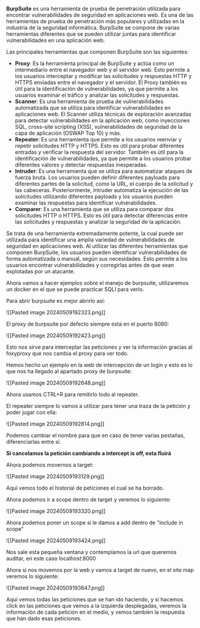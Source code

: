**BurpSuite** es una herramienta de prueba de penetración utilizada para encontrar vulnerabilidades de seguridad en aplicaciones web. Es una de las herramientas de prueba de penetración más populares y utilizadas en la industria de la seguridad informática. BurpSuite se compone de varias herramientas diferentes que se pueden utilizar juntas para identificar vulnerabilidades en una aplicación web.

Las principales herramientas que componen BurpSuite son las siguientes:

- **Proxy**: Es la herramienta principal de BurpSuite y actúa como un intermediario entre el navegador web y el servidor web. Esto permite a los usuarios interceptar y modificar las solicitudes y respuestas HTTP y HTTPS enviadas entre el navegador y el servidor. El Proxy también es útil para la identificación de vulnerabilidades, ya que permite a los usuarios examinar el tráfico y analizar las solicitudes y respuestas.
- **Scanner**: Es una herramienta de prueba de vulnerabilidades automatizada que se utiliza para identificar vulnerabilidades en aplicaciones web. El Scanner utiliza técnicas de exploración avanzadas para detectar vulnerabilidades en la aplicación web, como inyecciones SQL, cross-site scripting (XSS), vulnerabilidades de seguridad de la capa de aplicación (OSWAP Top 10) y más.
- **Repeater**: Es una herramienta que permite a los usuarios reenviar y repetir solicitudes HTTP y HTTPS. Esto es útil para probar diferentes entradas y verificar la respuesta del servidor. También es útil para la identificación de vulnerabilidades, ya que permite a los usuarios probar diferentes valores y detectar respuestas inesperadas.
- **Intruder**: Es una herramienta que se utiliza para automatizar ataques de fuerza bruta. Los usuarios pueden definir diferentes payloads para diferentes partes de la solicitud, como la URL, el cuerpo de la solicitud y las cabeceras. Posteriormente, Intruder automatiza la ejecución de las solicitudes utilizando diferentes payloads y los usuarios pueden examinar las respuestas para identificar vulnerabilidades.
- **Comparer**: Es una herramienta que se utiliza para comparar dos solicitudes HTTP o HTTPS. Esto es útil para detectar diferencias entre las solicitudes y respuestas y analizar la seguridad de la aplicación.

Se trata de una herramienta extremadamente potente, la cual puede ser utilizada para identificar una amplia variedad de vulnerabilidades de seguridad en aplicaciones web. Al utilizar las diferentes herramientas que componen BurpSuite, los usuarios pueden identificar vulnerabilidades de forma automatizada o manual, según sus necesidades. Esto permite a los usuarios encontrar vulnerabilidades y corregirlas antes de que sean explotadas por un atacante.


Ahora vamos a hacer ejemplos sobre el manejo de burpsuite, utilizaremos un docker en el que se puede practicar SQLI para verlo.

Para abrir burpsuite es mejor abrirlo así:

![[Pasted image 20240509192323.png]]

El proxy de burpsuite por defecto siempre esta en el puerto 8080:

![[Pasted image 20240509192423.png]]

Esto nos sirve para interceptar las peticiones y ver la información gracias al foxyproxy que nos cambia el proxy para ver todo.

Hemos hecho un ejemplo en la web de intercepción de un login y esto es lo que nos ha llegado al apartado proxy de burpsuite:

![[Pasted image 20240509192648.png]]

Ahora usamos CTRL+R para remitirlo todo al repeater.

El repeater siempre lo vamos a utilizar para tener una traza de la petición y poder jugar con ella:

![[Pasted image 20240509192814.png]]

Podemos cambiar el nombre para que en caso de tener varias pestañas, diferenciarlas entre sí.

**Si cancelamos la petición cambiando a intercept is off, esta fluirá** 

Ahora podemos movernos a target:

![[Pasted image 20240509193129.png]]

Aquí vemos todo el historial de peticiones el cual se ha borrado.

Ahora podemos ir a scope dentro de target y veremos lo siguiente:

![[Pasted image 20240509193320.png]]

Ahora podemos poner un scope si le damos a add dentro de "include in scope"

![[Pasted image 20240509193424.png]]

Nos sale esta pequeña ventana y contemplamos la url que queremos auditar, en este caso localhost:8000

Ahora si nos movemos por la web y vamos a target de nuevo, en el site map veremos lo siguiente:

![[Pasted image 20240509193647.png]]

Aquí vemos todas las peticiones que se han ido haciendo, y si hacemos click en las peticiones que vemos a la izquierda desplegadas, veremos la información de cada petición en el medio, y vemos también la respuesta que han dado esas peticiones.